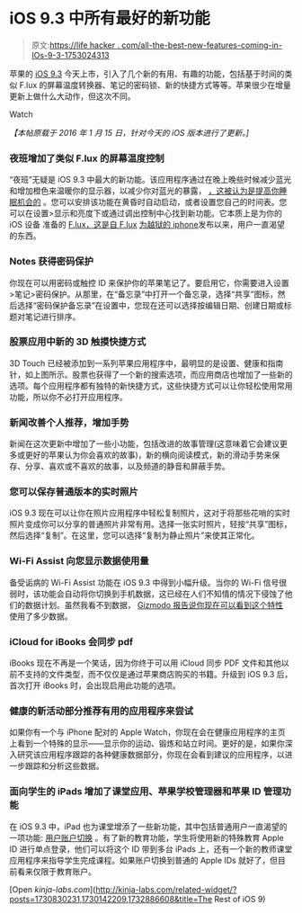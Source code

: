 # iOS 9.3 中所有最好的新功能

> 原文:[https://life hacker . com/all-the-best-new-features-coming-in-IOs-9-3-1753024313](https://lifehacker.com/all-the-best-new-features-coming-in-ios-9-3-1753024313)

苹果的 [iOS 9.3](http://www.apple.com/ios/preview/) 今天上市，引入了几个新的有用、有趣的功能，包括基于时间的类似 F.lux 的屏幕温度转换器、笔记的密码锁、新的快捷方式等等。苹果很少在增量更新上做什么大动作，但这次不同。

Watch

*【本帖原载于 2016 年 1 月 15 日，针对今天的 iOS 版本进行了更新。]*

### 夜班增加了类似 F.lux 的屏幕温度控制

“夜班”无疑是 iOS 9.3 中最大的新功能。该应用程序通过在晚上晚些时候减少蓝光和增加橙色来温暖你的显示器，以减少你对蓝光的暴露， [，这被认为是提高你睡眠机会的](http://lifehacker.com/how-can-i-make-my-computer-and-phone-more-friendly-to-u-5899079) 。您可以安排该功能在黄昏时自动启动，或者设置您自己的时间表。您可以在设置>显示和亮度下或通过调出控制中心找到新功能。它本质上是为你的 iOS 设备 准备的 [F.lux，这是自 F.lux](http://lifehacker.com/f-lux-changes-your-screen-brightness-by-time-of-day-5158832) [为越狱的 iphone](http://lifehacker.com/f-lux-the-automatic-time-of-day-screen-brightness-adj-5846092#_ga=1.172174251.968941705.1436971740)发布以来，用户一直渴望的东西。

### Notes 获得密码保护

你现在可以用密码或触控 ID 来保护你的苹果笔记了。要启用它，你需要进入设置>笔记>密码保护。从那里，在“备忘录”中打开一个备忘录，选择“共享”图标，然后选择“密码保护备忘录”在设置中，您现在还可以选择按编辑日期、创建日期或标题对笔记进行排序。

### 股票应用中新的 3D 触摸快捷方式

3D Touch 已经被添加到一系列苹果应用程序中，最明显的是设置、健康和指南针，如上图所示。股票也获得了一个新的搜索选项，而应用商店也增加了一些新的选项。每个应用程序都有独特的新快捷方式，这些快捷方式可以让你轻松使用常用功能，所以你不必打开应用程序。

### 新闻改善个人推荐，增加手势

新闻在这次更新中增加了一些小功能，包括改进的故事管理(这意味着它会建议更多或更好的苹果认为你会喜欢的故事)，新的横向阅读模式，新的滑动手势来保存、分享、喜欢或不喜欢的故事，以及频道的静音和屏蔽手势。

### 您可以保存普通版本的实时照片

iOS 9.3 现在可以让你在照片应用程序中轻松复制照片，这对于将那些花哨的实时照片变成你可以分享的普通照片非常有用。选择一张实时照片，轻按“共享”图标，然后选择“复制”。在这里，您可以选择“复制为静止照片”来使其正常化。

### Wi-Fi Assist 向您显示数据使用量

备受诟病的 Wi-Fi Assist 功能在 iOS 9.3 中得到小幅升级。当你的 Wi-Fi 信号很弱时，该功能会自动将你切换到手机数据，这已经在人们不知情的情况下侵蚀了他们的数据计划。虽然我看不到数据， [Gizmodo 报告说你现在可以看到这个特性](http://gizmodo.com/apples-finally-improving-its-data-munching-wi-fi-assis-1752819524) 使用了多少数据。

### iCloud for iBooks 会同步 pdf

iBooks 现在不再是一个笑话，因为你终于可以用 iCloud 同步 PDF 文件和其他以前不支持的文件类型，而不仅仅是通过苹果商店购买的书籍。升级到 iOS 9.3 后，首次打开 iBooks 时，会出现启用此功能的选项。

### 健康的新活动部分推荐有用的应用程序来尝试

如果你有一个与 iPhone 配对的 Apple Watch，你现在会在健康应用程序的主页上看到一个特殊的显示——显示你的运动、锻炼和站立时间。更好的是，如果你深入研究该应用程序跟踪的各种健康数据部分，你现在会看到建议的应用程序，以进一步跟踪和分析这些数据。

### 面向学生的 iPads 增加了课堂应用、苹果学校管理器和苹果 ID 管理功能

在 iOS 9.3 中，iPad 也为课堂增添了一些新功能，其中包括普通用户一直渴望的一项功能: [用户账户切换](http://lifehacker.com/the-tablet-problem-5934539) 。有了新的教育功能，学生将使用新的特殊教育 Apple ID 进行单点登录，他们可以将这个 ID 带到多台 iPads 上，还有一个新的教师课堂应用程序来指导学生完成课程。如果账户切换到普通的 Apple IDs 就好了，但目前看来仅限于教育账户。

[Open *kinja-labs.com*](http://kinja-labs.com/related-widget/?posts=1730830231,1730142209,1732886608&title=The Rest of iOS 9)